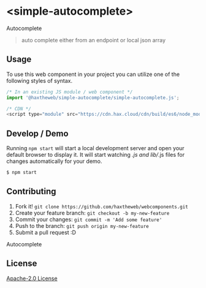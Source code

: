 # &lt;simple-autocomplete&gt;

Autocomplete
> auto complete either from an endpoint or local json array

## Usage
To use this web component in your project you can utilize one of the following styles of syntax.

```js
/* In an existing JS module / web component */
import '@haxtheweb/simple-autocomplete/simple-autocomplete.js';

/* CDN */
<script type="module" src="https://cdn.hax.cloud/cdn/build/es6/node_modules/@haxtheweb/simple-autocomplete/simple-autocomplete.js"></script>
```

## Develop / Demo
Running `npm start` will start a local development server and open your default browser to display it. It will start watching *.js and lib/*.js files for changes automatically for your demo.
```bash
$ npm start
```


## Contributing

1. Fork it! `git clone https://github.com/haxtheweb/webcomponents.git`
2. Create your feature branch: `git checkout -b my-new-feature`
3. Commit your changes: `git commit -m 'Add some feature'`
4. Push to the branch: `git push origin my-new-feature`
5. Submit a pull request :D

Autocomplete

## License
[Apache-2.0 License](http://opensource.org/licenses/Apache-2.0)